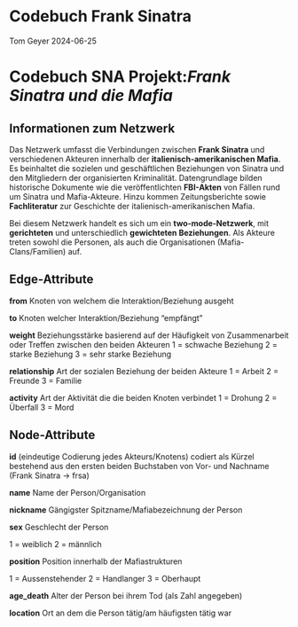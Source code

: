Codebuch Frank Sinatra
================
Tom Geyer
2024-06-25

# Codebuch SNA Projekt:*Frank Sinatra und die Mafia*

## Informationen zum Netzwerk

Das Netzwerk umfasst die Verbindungen zwischen **Frank Sinatra** und
verschiedenen Akteuren innerhalb der **italienisch-amerikanischen
Mafia**. Es beinhaltet die sozielen und geschäftlichen Beziehungen von
Sinatra und den Mitgliedern der organisierten Kriminalität.
Datengrundlage bilden historische Dokumente wie die veröffentlichten
**FBI-Akten** von Fällen rund um Sinatra und Mafia-Akteure. Hinzu kommen
Zeitungsberichte sowie **Fachliteratur** zur Geschichte der
italienisch-amerikanischen Mafia.

Bei diesem Netzwerk handelt es sich um ein **two-mode-Netzwerk**, mit
**gerichteten** und unterschiedlich **gewichteten Beziehungen**. Als
Akteure treten sowohl die Personen, als auch die Organisationen
(Mafia-Clans/Familien) auf.

## Edge-Attribute

**from** Knoten von welchem die Interaktion/Beziehung ausgeht

**to** Knoten welcher Interaktion/Beziehung “empfängt”

**weight** Beziehungsstärke basierend auf der Häufigkeit von
Zusammenarbeit oder Treffen zwischen den beiden Akteuren 1 = schwache
Beziehung 2 = starke Beziehung 3 = sehr starke Beziehung

**relationship** Art der sozialen Beziehung der beiden Akteure 1 =
Arbeit 2 = Freunde 3 = Familie

**activity** Art der Aktivität die die beiden Knoten verbindet 1 =
Drohung 2 = Überfall 3 = Mord

## Node-Attribute

**id** (eindeutige Codierung jedes Akteurs/Knotens) codiert als Kürzel
bestehend aus den ersten beiden Buchstaben von Vor- und Nachname (Frank
Sinatra -\> frsa)

**name** Name der Person/Organisation

**nickname** Gängigster Spitzname/Mafiabezeichnung der Person

**sex** Geschlecht der Person

1 = weiblich 2 = männlich

**position** Position innerhalb der Mafiastrukturen

1 = Aussenstehender 2 = Handlanger 3 = Oberhaupt

**age_death** Alter der Person bei ihrem Tod (als Zahl angegeben)

**location** Ort an dem die Person tätig/am häufigsten tätig war
